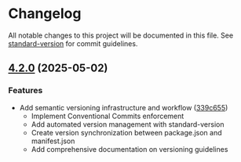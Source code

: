# Changelog

All notable changes to this project will be documented in this file. See [standard-version](https://github.com/conventional-changelog/standard-version) for commit guidelines.

## [4.2.0](https://github.com/[username]/timeismoney/compare/v4.1.5...v4.2.0) (2025-05-02)

### Features

- Add semantic versioning infrastructure and workflow ([339c655](https://github.com/[username]/timeismoney/commit/339c6556ef83d68bd2a3edfa68d1c22caeecdf42))
  - Implement Conventional Commits enforcement
  - Add automated version management with standard-version
  - Create version synchronization between package.json and manifest.json
  - Add comprehensive documentation on versioning guidelines
